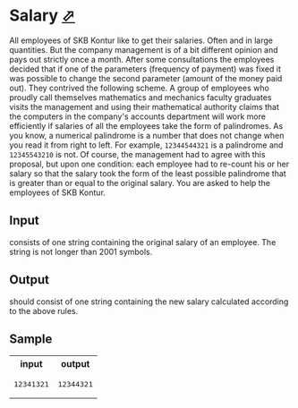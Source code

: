 # Salary [⬀](https://acm.timus.ru/problem.aspx?space=1&num=1123)


All employees of SKB Kontur like to get their salaries. Often and in large quantities. But the company management is of a bit different opinion and pays out strictly once a month. After some consultations the employees decided that if one of the parameters (frequency of payment) was fixed it was possible to change the second parameter (amount of the money paid out). They contrived the following scheme. A group of employees who proudly call themselves mathematics and mechanics faculty graduates visits the management and using their mathematical authority claims that the computers in the company's accounts department will work more efficiently if salaries of all the employees take the form of palindromes. As you know, a numerical palindrome is a number that does not change when you read it from right to left. For example, `12344544321` is a palindrome and `12345543210` is not. Of course, the management had to agree with this proposal, but upon one condition: each employee had to re-count his or her salary so that the salary took the form of the least possible palindrome that is greater than or equal to the original salary. You are asked to help the employees of SKB Kontur.

## Input

consists of one string containing the original salary of an employee. The string is not longer than 2001 symbols.

## Output

should consist of one string containing the new salary calculated according to the above rules.

## Sample

<table>
<tr>
<th>input</th>
<th>output</th>
</tr>
<tr>
<td style="vertical-align: top">
<pre>
12341321
</pre>
</td>
<td style="vertical-align: top">
<pre>
12344321
</pre>
</td>
</tr>
</table>
